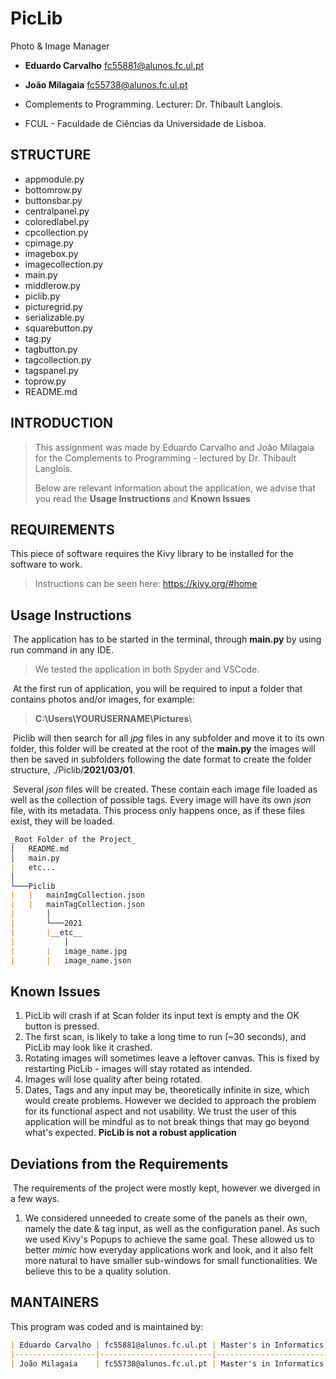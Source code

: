 # PicLib
Photo &amp; Image Manager

- **Eduardo Carvalho**
	     fc55881@alunos.fc.ul.pt
	
	 
	
- **João Milagaia**
       fc55738@alunos.fc.ul.pt
   
   
   
- Complements to Programming.
	     Lecturer: Dr. Thibault Langlois.
	
	 
	
- FCUL - Faculdade de Ciências da Universidade de Lisboa.



STRUCTURE
---------------

- appmodule.py
- bottomrow.py
- buttonsbar.py
- centralpanel.py
- coloredlabel.py
- cpcollection.py
- cpimage.py
- imagebox.py
- imagecollection.py
- main.py
- middlerow.py
- piclib.py
- picturegrid.py
- serializable.py
- squarebutton.py
- tag.py
- tagbutton.py
- tagcollection.py
- tagspanel.py
- toprow.py
- README.md



INTRODUCTION
---------------

> This assignment was made by Eduardo Carvalho and João Milagaia for the Complements to Programming - lectured by Dr. Thibault Langlois.
>
> Below are relevant information about the application, we advise that you read the **Usage Instructions** and **Known Issues**



REQUIREMENTS
---------------

This piece of software requires the Kivy library to be installed for the software to work.

> Instructions can be seen here: https://kivy.org/#home



## Usage Instructions

​	The application has to be started in the terminal, through **main.py** by using run command in any IDE.

> We tested the application in both Spyder and VSCode.

​	At the first run of application, you will be required to input a folder that contains photos and/or images, for example: 

> **C:\Users\YOURUSERNAME\Pictures**\

​	Piclib will then search for all *jpg* files in any subfolder and move it to its own folder, this folder will be created at the root of the **main.py** the images will then be saved in subfolders following the date format to create the folder structure, ./Piclib/**2021/03/01**. 

​	Several *json* files will be created. These contain each image file loaded as well as the collection of possible tags. Every image will have its own *json* file, with its metadata. This process only happens once, as if these files exist, they will be loaded.

```markdown
_Root Folder of the Project_
│   README.md
│   main.py
|	etc...
│
└───Piclib
|	|	mainImgCollection.json
|	|	mainTagCollection.json
|       │
|       └───2021
|		|__etc__
|   		│
|		|	image_name.jpg
|		|	image_name.json
```



Known Issues
---------------

1. PicLib will crash if at Scan folder its input text is empty and the OK button is pressed.
2. The first scan, is likely to take a long time to run (~30 seconds), and PicLib may look like it crashed.
3. Rotating images will sometimes leave a leftover canvas. This is fixed by restarting PicLib - images will stay rotated as intended.
4. Images will lose quality after being rotated.
5. Dates, Tags and any input may be, theoretically infinite in size, which would create problems. However we decided to approach the problem for its functional aspect and not usability. We trust the user of this application will be mindful as to not break things that may go beyond what's expected. **PicLib is not a robust application**



## Deviations from the Requirements

​	The requirements of the project were mostly kept, however we diverged in a few ways.

1. We considered unneeded to create some of the panels as their own, namely the date & tag input, as well as the configuration panel. As such we used Kivy's Popups to achieve the same goal. These allowed us to better *mimic* how everyday applications work and look, and it also felt more natural to have smaller sub-windows for small functionalities. We believe this to be a quality solution.



MANTAINERS
---------------

This program was coded and is maintained by:

```markdown
| Eduardo Carvalho | fc55881@alunos.fc.ul.pt | Master's in Informatics | FCUL |
|------------------|-------------------------|-------------------------|------|
| João Milagaia    | fc55738@alunos.fc.ul.pt | Master's in Informatics | FCUL |
```
